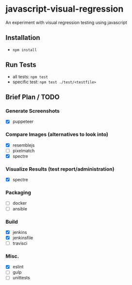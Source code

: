 # javascript-visual-regression
An experiment with visual regression testing using javascript

## Installation
* `npm install`

## Run Tests
* all tests: `npm test`
* specific test: `npm test ./test/<testfile>`

## Brief Plan / TODO
### Generate Screenshots
- [x] puppeteer

### Compare Images (alternatives to look into)
- [x] resemblejs
- [ ] pixelmatch
- [x] spectre

### Visualize Results (test report/administration)
- [x] spectre 

### Packaging
- [ ] docker
- [ ] ansible

### Build
- [x] jenkins
- [x] jenkinsfile
- [ ] travisci

### Misc.
- [x] eslint
- [ ] gulp
- [ ] unittests
